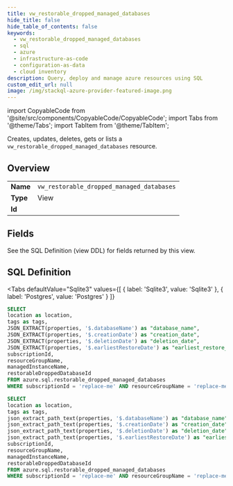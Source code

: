 ```yaml
--- 
title: vw_restorable_dropped_managed_databases
hide_title: false
hide_table_of_contents: false
keywords:
  - vw_restorable_dropped_managed_databases
  - sql
  - azure
  - infrastructure-as-code
  - configuration-as-data
  - cloud inventory
description: Query, deploy and manage azure resources using SQL
custom_edit_url: null
image: /img/stackql-azure-provider-featured-image.png
---
```


import CopyableCode from '@site/src/components/CopyableCode/CopyableCode';
import Tabs from '@theme/Tabs';
import TabItem from '@theme/TabItem';

Creates, updates, deletes, gets or lists a <code>vw_restorable_dropped_managed_databases</code> resource.

## Overview
<table><tbody>
<tr><td><b>Name</b></td><td><code>vw_restorable_dropped_managed_databases</code></td></tr>
<tr><td><b>Type</b></td><td>View</td></tr>
<tr><td><b>Id</b></td><td><CopyableCode code="azure.sql.vw_restorable_dropped_managed_databases" /></td></tr>
</tbody></table>

## Fields

See the SQL Definition (view DDL) for fields returned by this view.

## SQL Definition

<Tabs
defaultValue="Sqlite3"
values={[
{ label: 'Sqlite3', value: 'Sqlite3' },
{ label: 'Postgres', value: 'Postgres' }
]}
>
<TabItem value="Sqlite3">

```sql
SELECT
location as location,
tags as tags,
JSON_EXTRACT(properties, '$.databaseName') as "database_name",
JSON_EXTRACT(properties, '$.creationDate') as "creation_date",
JSON_EXTRACT(properties, '$.deletionDate') as "deletion_date",
JSON_EXTRACT(properties, '$.earliestRestoreDate') as "earliest_restore_date",
subscriptionId,
resourceGroupName,
managedInstanceName,
restorableDroppedDatabaseId
FROM azure.sql.restorable_dropped_managed_databases
WHERE subscriptionId = 'replace-me' AND resourceGroupName = 'replace-me' AND managedInstanceName = 'replace-me' AND restorableDroppedDatabaseId = 'replace-me';
```

</TabItem>
<TabItem value="Postgres">

```sql
SELECT
location as location,
tags as tags,
json_extract_path_text(properties, '$.databaseName') as "database_name",
json_extract_path_text(properties, '$.creationDate') as "creation_date",
json_extract_path_text(properties, '$.deletionDate') as "deletion_date",
json_extract_path_text(properties, '$.earliestRestoreDate') as "earliest_restore_date",
subscriptionId,
resourceGroupName,
managedInstanceName,
restorableDroppedDatabaseId
FROM azure.sql.restorable_dropped_managed_databases
WHERE subscriptionId = 'replace-me' AND resourceGroupName = 'replace-me' AND managedInstanceName = 'replace-me' AND restorableDroppedDatabaseId = 'replace-me';
```

</TabItem>
</Tabs>

